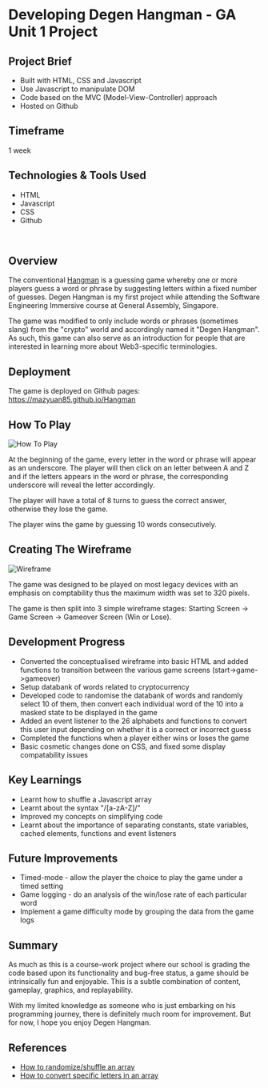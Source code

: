# Developing Degen Hangman - GA Unit 1 Project

## Project Brief

- Built with HTML, CSS and Javascript
- Use Javascript to manipulate DOM
- Code based on the MVC (Model-View-Controller) approach
- Hosted on Github

## Timeframe

1 week

## Technologies & Tools Used

- HTML
- Javascript
- CSS
- Github

<br>

## Overview

The conventional [Hangman](<https://en.wikipedia.org/wiki/Hangman_(game)>) is a guessing game whereby one or more players guess a word or phrase by suggesting letters within a fixed number of guesses. Degen Hangman is my first project while attending the Software Engineering Immersive course at General Assembly, Singapore.

The game was modified to only include words or phrases (sometimes slang) from the "crypto" world and accordingly named it "Degen Hangman". As such, this game can also serve as an introduction for people that are interested in learning more about Web3-specific terminologies.

## Deployment

The game is deployed on Github pages: https://mazyuan85.github.io/Hangman

## How To Play

![How To Play](https://github.com/mazyuan85/Hangman/assets/images/Readme/how_to_play.png?raw=true)

At the beginning of the game, every letter in the word or phrase will appear as an underscore. The player will then click on an letter between A and Z and if the letters appears in the word or phrase, the corresponding underscore will reveal the letter accordingly. 

The player will have a total of 8 turns to guess the correct answer, otherwise they lose the game.

The player wins the game by guessing 10 words consecutively. 

## Creating The Wireframe

![Wireframe](https://github.com/mazyuan85/Hangman/assets/images/Readme/wireframe.png?raw=true)

The game was designed to be played on most legacy devices with an emphasis on comptability thus the maximum width was set to 320 pixels.

The game is then split into 3 simple wireframe stages: Starting Screen -> Game Screen -> Gameover Screen (Win or Lose). 

## Development Progress

- Converted the conceptualised wireframe into basic HTML and added functions to transition between the various game screens (start->game->gameover)
- Setup databank of words related to cryptocurrency
- Developed code to randomise the databank of words and randomly select 10 of them, then convert each individual word of the 10 into a masked state to be displayed in the game
- Added an event listener to the 26 alphabets and functions to convert this user input depending on whether it is a correct or incorrect guess
- Completed the functions when a player either wins or loses the game
- Basic cosmetic changes done on CSS, and fixed some display compatability issues

## Key Learnings

- Learnt how to shuffle a Javascript array
- Learnt about the syntax "/[a-zA-Z]/"
- Improved my concepts on simplifying code
- Learnt about the importance of separating constants, state variables, cached elements, functions and event listeners

## Future Improvements

- Timed-mode - allow the player the choice to play the game under a timed setting
- Game logging - do an analysis of the win/lose rate of each particular word
- Implement a game difficulty mode by grouping the data from the game logs

## Summary

As much as this is a course-work project where our school is grading the code based upon its functionality and bug-free status, a game should be intrinsically fun and enjoyable. This is a subtle combination of content, gameplay, graphics, and replayability.

With my limited knowledge as someone who is just embarking on his programming journey, there is definitely much room for improvement. But for now, I hope you enjoy Degen Hangman.

## References

- [How to randomize/shuffle an array](https://stackoverflow.com/questions/2450954/how-to-randomize-shuffle-a-javascript-array)
- [How to convert specific letters in an array](https://www.tutorialspoint.com/javascript_regexp/javascript_regexp_brackets_anycase.htm)